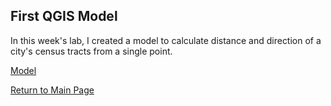 ## First QGIS Model
In this week's lab, I created a model to calculate distance and direction of a city's census tracts from a single point. 

[Model](Distance_Degrees_CBD.model3)

[Return to Main Page](index.md)
